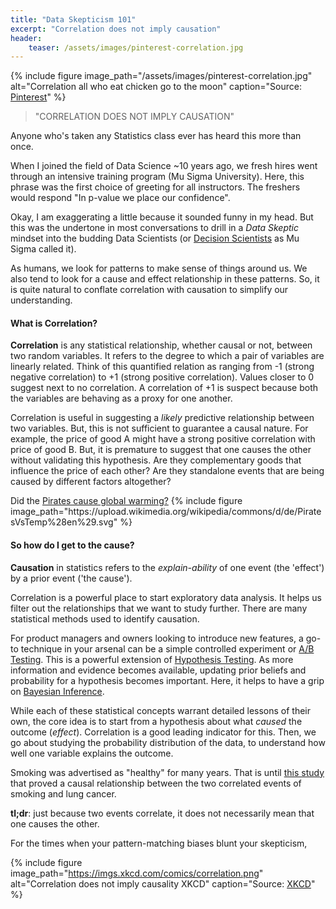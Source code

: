 ```yaml
---
title: "Data Skepticism 101"
excerpt: "Correlation does not imply causation"
header:
    teaser: /assets/images/pinterest-correlation.jpg
---
```

{% include figure image_path="/assets/images/pinterest-correlation.jpg" alt="Correlation all who eat chicken go to the moon" caption="Source: [Pinterest](https://www.pinterest.co.uk/pin/312296555380025188)" %}

>"CORRELATION DOES NOT IMPLY CAUSATION"

Anyone who's taken any Statistics class ever has heard this more than once.

When I joined the field of Data Science ~10 years ago, we fresh hires went through an intensive training program (Mu Sigma University). Here, this phrase was the first choice of greeting for all instructors. The freshers would respond "In p-value we place our confidence". 

Okay, I am exaggerating a little because it sounded funny in my head. But this was the undertone in most conversations to drill in a *Data Skeptic* mindset into the budding Data Scientists (or [Decision Scientists](https://www.mu-sigma.com/our-people/data-analytical-companies-decision-scientists) as Mu Sigma called it).

As humans, we look for patterns to make sense of things around us. We also tend to look for a cause and effect relationship in these patterns. So, it is quite natural to conflate correlation with causation to simplify our understanding.

#### What is Correlation?
**Correlation** is any statistical relationship, whether causal or not, between two random variables. It refers to the degree to which a pair of variables are linearly related. Think of this quantified relation as ranging from -1 (strong negative correlation) to +1 (strong positive correlation). Values closer to 0 suggest next to no correlation. A correlation of +1 is suspect because both the variables are behaving as a proxy for one another.

Correlation is useful in suggesting a *likely* predictive relationship between two variables. But, this is not sufficient to guarantee a causal nature. For example, the price of good A might have a strong positive correlation with price of good B. But, it is premature to suggest that one causes the other without validating this hypothesis. Are they complementary goods that influence the price of each other? Are they standalone events that are being caused by different factors altogether?

<div class="notice--info">
    Did the <a href="https://en.wikipedia.org/wiki/File%3aPiratesVsTemp%28en%29.svg">Pirates cause global warming?</a>
    {% include figure image_path="https://upload.wikimedia.org/wikipedia/commons/d/de/PiratesVsTemp%28en%29.svg" %}
</div>

#### So how do I get to the cause?
**Causation** in statistics refers to the *explain-ability* of one event (the 'effect') by a prior event ('the cause').

Correlation is a powerful place to start exploratory data analysis. It helps us filter out the relationships that we want to study further. There are many statistical methods used to identify causation. 

For product managers and owners looking to introduce new features, a go-to technique in your arsenal can be a simple controlled experiment or [A/B Testing](https://en.wikipedia.org/wiki/A/B_testing). This is a powerful extension of [Hypothesis Testing](https://en.wikipedia.org/wiki/Statistical_hypothesis_testing). As more information and evidence becomes available, updating prior beliefs and probability for a hypothesis becomes important. Here, it helps to have a grip on [Bayesian Inference](https://en.wikipedia.org/wiki/Bayesian_inference).

While each of these statistical concepts warrant detailed lessons of their own, the core idea is to start from a hypothesis about what *caused* the outcome (*effect*). Correlation is a good leading indicator for this. Then, we go about studying the probability distribution of the data, to understand how well one variable explains the outcome.

Smoking was advertised as "healthy" for many years. That is until [this study](https://en.wikipedia.org/wiki/British_Doctors_Study) that proved a causal relationship between the two correlated events of smoking and lung cancer.

**tl;dr**: just because two events correlate, it does not necessarily mean that one causes the other. 

For the times when your pattern-matching biases blunt your skepticism,

{% include figure image_path="https://imgs.xkcd.com/comics/correlation.png" alt="Correlation does not imply causality XKCD" caption="Source: [XKCD](https://xkcd.com/552/)" %}